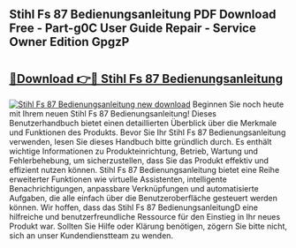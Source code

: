 ## Stihl Fs 87 Bedienungsanleitung PDF Download Free - Part-g0C User Guide Repair - Service Owner Edition GpgzP

# <h2><a href="http://df5rwtf.blite.top/?on=Stihl+Fs+87+Bedienungsanleitung">🔗Download 👉🔴 Stihl Fs 87 Bedienungsanleitung</a></h2>

[![Stihl Fs 87 Bedienungsanleitung new download](https://i.imgur.com/lujVjoI.png)](http://df5rwtf.blite.top/?on=Stihl+Fs+87+Bedienungsanleitung)
Beginnen Sie noch heute mit Ihrem neuen Stihl Fs 87 Bedienungsanleitung! Dieses Benutzerhandbuch bietet einen detaillierten Überblick über die Merkmale und Funktionen des Produkts. Bevor Sie Ihr Stihl Fs 87 Bedienungsanleitung verwenden, lesen Sie dieses Handbuch bitte gründlich durch. Es enthält wichtige Informationen zu Produkteinrichtung, Betrieb, Wartung und Fehlerbehebung, um sicherzustellen, dass Sie das Produkt effektiv und effizient nutzen können. Stihl Fs 87 Bedienungsanleitung bietet eine Reihe erweiterter Funktionen wie virtuelle Assistenten, intelligente Benachrichtigungen, anpassbare Verknüpfungen und automatisierte Aufgaben, die alle einfach über die Benutzeroberfläche gesteuert werden können. Wir hoffen, dass das Stihl Fs 87 BedienungsanleitungD eine hilfreiche und benutzerfreundliche Ressource für den Einstieg in Ihr neues Produkt war. Sollten Sie Hilfe oder Klärung benötigen, zögern Sie bitte nicht, sich an unser Kundendienstteam zu wenden.
